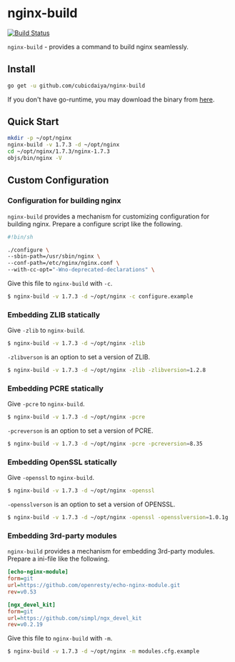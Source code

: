 # nginx-build

[![Build Status](https://travis-ci.org/cubicdaiya/nginx-build.svg?branch=master)](https://travis-ci.org/cubicdaiya/nginx-build)

`nginx-build` - provides a command to build nginx seamlessly.

## Install

```bash
go get -u github.com/cubicdaiya/nginx-build
```

If you don't have go-runtime, you may download the binary from [here](https://github.com/cubicdaiya/nginx-build/releases).

## Quick Start

```bash
mkdir -p ~/opt/nginx
nginx-build -v 1.7.3 -d ~/opt/nginx
cd ~/opt/nginx/1.7.3/nginx-1.7.3
objs/bin/nginx -V
```

## Custom Configuration

### Configuration for building nginx

`nginx-build` provides a mechanism for customizing configuration for building nginx.
Prepare a configure script like the following.

```bash
#!bin/sh

./configure \
--sbin-path=/usr/sbin/nginx \
--conf-path=/etc/nginx/nginx.conf \
--with-cc-opt="-Wno-deprecated-declarations" \
```

Give this file to `nginx-build` with `-c`.

```bash
$ nginx-build -v 1.7.3 -d ~/opt/nginx -c configure.example
```

### Embedding ZLIB statically

Give `-zlib` to `nginx-build`.

```bash
$ nginx-build -v 1.7.3 -d ~/opt/nginx -zlib
```

`-zlibverson` is an option to set a version of ZLIB.

```bash
$ nginx-build -v 1.7.3 -d ~/opt/nginx -zlib -zlibversion=1.2.8
```

### Embedding PCRE statically

Give `-pcre` to `nginx-build`.

```bash
$ nginx-build -v 1.7.3 -d ~/opt/nginx -pcre
```

`-pcreverson` is an option to set a version of PCRE.

```bash
$ nginx-build -v 1.7.3 -d ~/opt/nginx -pcre -pcreversion=8.35
```

### Embedding OpenSSL statically

Give `-openssl` to `nginx-build`.

```bash
$ nginx-build -v 1.7.3 -d ~/opt/nginx -openssl
```

`-opensslverson` is an option to set a version of OPENSSL.

```bash
$ nginx-build -v 1.7.3 -d ~/opt/nginx -openssl -opensslversion=1.0.1g
```

### Embedding 3rd-party modules

`nginx-build` provides a mechanism for embedding 3rd-party modules.
Prepare a ini-file like the following.

```ini
[echo-nginx-module]
form=git
url=https://github.com/openresty/echo-nginx-module.git
rev=v0.53

[ngx_devel_kit]
form=git
url=https://github.com/simpl/ngx_devel_kit
rev=v0.2.19
```

Give this file to `nginx-build` with `-m`.

```bash
$ nginx-build -v 1.7.3 -d ~/opt/nginx -m modules.cfg.example
```
